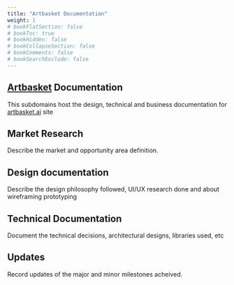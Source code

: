```yaml
---
title: "Artbasket Documentation"
weight: 1
# bookFlatSection: false
# bookToc: true
# bookHidden: false
# bookCollapseSection: false
# bookComments: false
# bookSearchExclude: false
---
```


## [Artbasket](https://artbasket.ai) Documentation

This subdomains host the design, technical and business documentation for [artbasket.ai](https://artbasket.ai) site

## Market Research

Describe the market and opportunity area definition.

## Design documentation

Describe the design philosophy followed, UI/UX research done and about wireframing prototyping

## Technical Documentation

Document the technical decisions, architectural designs, libraries used, etc

## Updates

Record updates of the major and minor milestones acheived.
